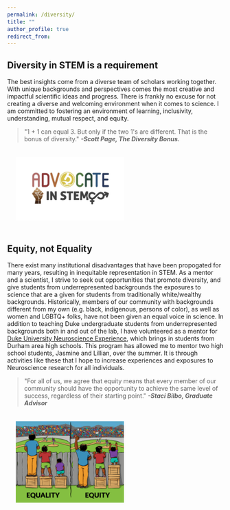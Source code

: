 ```yaml
---
permalink: /diversity/
title: ""
author_profile: true
redirect_from: 
---
```


## Diversity in STEM is a requirement

The best insights come from a diverse team of scholars working together. With unique backgrounds and perspectives comes the most creative and impactful scientific ideas and progress. There is frankly no excuse for not creating a diverse and welcoming environment when it comes to science. I am committed to fostering an environment of learning, inclusivity, understanding, mutual respect, and equity.

> "1 + 1 can equal 3. But only if the two 1's are different. That is the bonus of diversity." ***-Scott Page, The Diversity Bonus.***

<img style="float: center; max-width: 50%; padding: 20px" src="../images/advocate_in_stem.jpeg">

## Equity, not Equality

There exist many institutional disadvantages that have been propogated for many years, resulting in inequitable representation in STEM. As a mentor and a scientist, I strive to seek out opportunities that promote diversity, and give students from underrepresented backgrounds the exposures to science that are a given for students from traditionally white/wealthy backgrounds. Historically, members of our community with backgrounds different from my own (e.g. black, indigenous, persons of color), as well as women and LGBTQ+ folks, have not been given an equal voice in science. In addition to teaching Duke undergraduate students from underrepresented backgrounds both in and out of the lab, I have volunteered as a mentor for <a href="https://dibs.duke.edu/education/dune/" target="_blank">Duke University Neuroscience Experience</a>, which brings in students from Durham area high schools. This program has allowed me to mentor two high school students, Jasmine and Lillian, over the summer. It is through activities like these that I hope to increase experiences and exposures to Neuroscience research for all individuals.

> "For all of us, we agree that equity means that every member of our community should have the opportunity to achieve the same level of success, regardless of their starting point."  ***-Staci Bilbo, Graduate Advisor***

<img style="float: center; max-width: 50%; padding: 20px" src="../images/equality_vs_equity.png">

